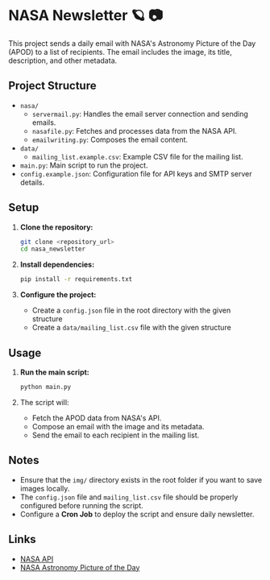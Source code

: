 # NASA Newsletter 🪐 📷

This project sends a daily email with NASA's Astronomy Picture of the Day (APOD) to a list of recipients. The email includes the image, its title, description, and other metadata.

## Project Structure

- `nasa/`
  - `servermail.py`: Handles the email server connection and sending emails.
  - `nasafile.py`: Fetches and processes data from the NASA API.
  - `emailwriting.py`: Composes the email content.
- `data/`
  - `mailing_list.example.csv`: Example CSV file for the mailing list.
- `main.py`: Main script to run the project.
- `config.example.json`: Configuration file for API keys and SMTP server details.

## Setup

1. **Clone the repository:**
    ```sh
    git clone <repository_url>
    cd nasa_newsletter
    ```

2. **Install dependencies:**
    ```sh
    pip install -r requirements.txt
    ```

3. **Configure the project:**
    - Create a `config.json` file in the root directory with the given structure
    - Create a `data/mailing_list.csv` file with the given structure


## Usage

1. **Run the main script:**
    ```sh
    python main.py
    ```

2. The script will:
    - Fetch the APOD data from NASA's API.
    - Compose an email with the image and its metadata.
    - Send the email to each recipient in the mailing list.

## Notes

- Ensure that the `img/` directory exists in the root folder if you want to save images locally.
- The `config.json` file and `mailing_list.csv` file should be properly configured before running the script.
- Configure a **Cron Job** to deploy the script and ensure daily newsletter.

## Links
- [NASA API](https://api.nasa.gov/)
- [NASA Astronomy Picture of the Day](https://apod.nasa.gov/apod/astropix.html)